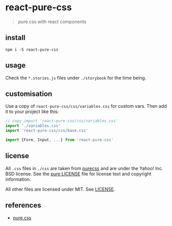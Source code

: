 # react-pure-css

> pure.css with react components

## install

    npm i -S react-pure-css

## usage

Check the `*.stories.js` files under `./storybook` for the time being.

## customisation

Use a copy of `react-pure-css/css/variables.css` for custom vars.
Then add it to your project like this:

```js
// copy import 'react-pure-css/css/variables.css'
import './variables.css'
import 'react-pure-css/css/base.css'

import {Form, Input, ...} from 'react-pure-css'
```

## license

All `.css` files in `./css` are taken from [purecss](https://npmjs.org/package/purecss) and are under the Yahoo! Inc. BSD license. See the [pure LICENSE][pure license] file for license text and copyright information.

All other files are licensed under MIT. See [LICENSE](./LICENSE).

## references

- [pure.css][]

[pure.css]: https://purecss.io
[pure license]: https://github.com/pure-css/pure/blob/master/LICENSE.md
